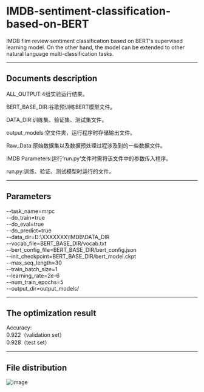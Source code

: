 # IMDB-sentiment-classification-based-on-BERT
IMDB film review sentiment classification based on BERT's supervised learning model. On the other hand, the model can be extended to other natural language multi-classification tasks.

---------------------------------------
Documents description
---------------------------------------
ALL_OUTPUT:4组实验运行结果。

BERT_BASE_DIR:谷歌预训练BERT模型文件。

DATA_DIR:训练集、验证集、测试集文件。

output_models:空文件夹，运行程序时存储输出文件。

Raw_Data:原始数据集以及数据预处理过程涉及到的一些数据文件。

IMDB Parameters:运行‘run.py’文件时需将该文件中的参数传入程序。

run.py:训练、验证、测试模型时运行的文件。

-------------------------------------------
Parameters
-------------------------------------------
  --task_name=mrpc \
  --do_train=true \
  --do_eval=true \
  --do_predict=true \
  --data_dir=D:\XXXXXXX\IMDB\DATA_DIR \
  --vocab_file=BERT_BASE_DIR/vocab.txt \
  --bert_config_file=BERT_BASE_DIR/bert_config.json \
  --init_checkpoint=BERT_BASE_DIR/bert_model.ckpt \
  --max_seq_length=30 \
  --train_batch_size=1 \
  --learning_rate=2e-6 \
  --num_train_epochs=5 \
  --output_dir=output_models/
  
------------------------------------------
The optimization result
------------------------------------------
Accuracy:\
0.922（validation set）\
0.928（test set）

------------------------------------------
File distribution
------------------------------------------
![image](https://user-images.githubusercontent.com/71426628/141113092-585412e6-de1a-4c93-bec4-161791120770.png)

